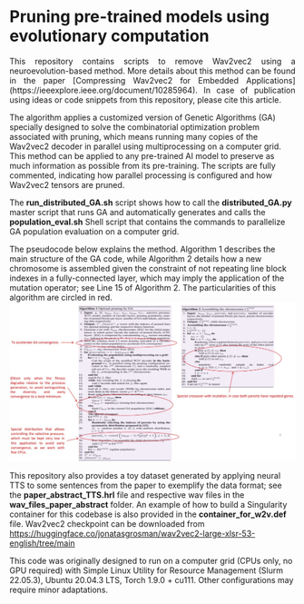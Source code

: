 # Pruning pre-trained models using evolutionary computation

<p align="justify"> This repository contains scripts to remove Wav2vec2 using a neuroevolution-based method. More details about this method can be found in the paper [Compressing Wav2vec2 for Embedded Applications](https://ieeexplore.ieee.org/document/10285964). In case of publication using ideas or code snippets from this repository, please cite this article.

The algorithm applies a customized version of Genetic Algorithms (GA) specially designed to solve the combinatorial optimization problem associated with pruning, which means running many copies of the Wav2vec2 decoder in parallel using multiprocessing on a computer grid. This method can be applied to any pre-trained AI model to preserve as much information as possible from its pre-training. The scripts are fully commented, indicating how parallel processing is configured and how Wav2vec2 tensors are pruned.

The **run_distributed_GA.sh** script shows how to call the **distributed_GA.py** master script that runs GA and automatically generates and calls the **population_eval.sh** Shell script that contains the commands to parallelize GA population evaluation on a computer grid.

The pseudocode below explains the method. Algorithm 1 describes the main structure of the GA code, while Algorithm 2 details how a new chromosome is assembled given the constraint of not repeating line block indexes in a fully-connected layer, which may imply the application of the mutation operator; see Line 15 of Algorithm 2. The particularities of this algorithm are circled in red.
![alt tag](https://github.com/oswaldoludwig/Pruning-pre-trained-models-using-evolutionary-computation/blob/main/pseudo_code.jpg)

This repository also provides a toy dataset generated by applying neural TTS to some sentences from the paper to exemplify the data format; see the **paper_abstract_TTS.hrl** file and respective wav files in the **wav_files_paper_abstract** folder. An example of how to build a Singularity container for this codebase is also provided in the **container_for_w2v.def** file. Wav2vec2 checkpoint can be downloaded from https://huggingface.co/jonatasgrosman/wav2vec2-large-xlsr-53-english/tree/main

This code was originally designed to run on a computer grid (CPUs only, no GPU required) with Simple Linux Utility for Resource Management (Slurm 22.05.3), Ubuntu 20.04.3 LTS, Torch 1.9.0 + cu111. Other configurations may require minor adaptations.</p>
